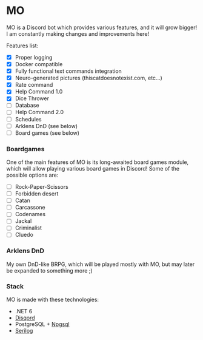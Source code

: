 # MO
MO is a Discord bot which provides various features, and it will grow bigger! I am constantly making changes and improvements here!

Features list:
- [x] Proper logging
- [x] Docker compatible
- [x] Fully functional text commands integration
- [x] Neuro-generated pictures (thiscatdoesnotexist.com, etc...)
- [x] Rate command
- [x] Help Command 1.0
- [x] Dice Thrower
- [ ] Database
- [ ] Help Command 2.0
- [ ] Schedules
- [ ] Arklens DnD (see below)
- [ ] Board games (see below)

### Boardgames
One of the main features of MO is its long-awaited board games module, which will allow playing various board games in Discord! Some of the possible options are:
- [ ] Rock-Paper-Scissors
- [ ] Forbidden desert
- [ ] Catan
- [ ] Carcassone
- [ ] Codenames
- [ ] Jackal
- [ ] Criminalist
- [ ] Cluedo

### Arklens DnD
My own DnD-like BRPG, which will be played mostly with MO, but may later be expanded to something more ;)

### Stack
MO is made with these technologies:
+ .NET 6
+ [Disqord](https://github.com/Quahu/Disqord)
+ PostgreSQL + [Npgsql](https://github.com/npgsql/npgsql)
+ [Serilog](https://github.com/serilog/serilog)
